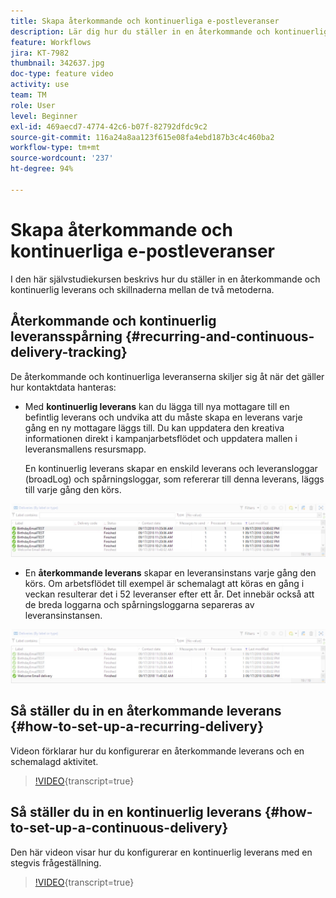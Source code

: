 ```yaml
---
title: Skapa återkommande och kontinuerliga e-postleveranser
description: Lär dig hur du ställer in en återkommande och kontinuerlig leverans och förstå skillnaderna mellan de två metoderna.
feature: Workflows
jira: KT-7982
thumbnail: 342637.jpg
doc-type: feature video
activity: use
team: TM
role: User
level: Beginner
exl-id: 469aecd7-4774-42c6-b07f-82792dfdc9c2
source-git-commit: 116a24a8aa123f615e08fa4ebd187b3c4c460ba2
workflow-type: tm+mt
source-wordcount: '237'
ht-degree: 94%

---
```


# Skapa återkommande och kontinuerliga e-postleveranser

I den här självstudiekursen beskrivs hur du ställer in en återkommande och kontinuerlig leverans och skillnaderna mellan de två metoderna.

## Återkommande och kontinuerlig leveransspårning {#recurring-and-continuous-delivery-tracking}

De återkommande och kontinuerliga leveranserna skiljer sig åt när det gäller hur kontaktdata hanteras:

* Med **kontinuerlig leverans** kan du lägga till nya mottagare till en befintlig leverans och undvika att du måste skapa en leverans varje gång en ny mottagare läggs till. Du kan uppdatera den kreativa informationen direkt i kampanjarbetsflödet och uppdatera mallen i leveransmallens resursmapp.

  En kontinuerlig leverans skapar en enskild leverans och leveransloggar (broadLog) och spårningsloggar, som refererar till denna leverans, läggs till varje gång den körs.

![Kontinuerlig leverans](/help/assets/delivery_continuous.jpg)

* En **återkommande leverans** skapar en leveransinstans varje gång den körs. Om arbetsflödet till exempel är schemalagt att köras en gång i veckan resulterar det i 52 leveranser efter ett år. Det innebär också att de breda loggarna och spårningsloggarna separeras av leveransinstansen.

![Återkommande leverans](/help/assets/delivery_recurring.jpg)

## Så ställer du in en återkommande leverans {#how-to-set-up-a-recurring-delivery}

Videon förklarar hur du konfigurerar en återkommande leverans och en schemalagd aktivitet.

>[!VIDEO](https://video.tv.adobe.com/v/342638?quality=12&learn=on){transcript=true}

## Så ställer du in en kontinuerlig leverans {#how-to-set-up-a-continuous-delivery}

Den här videon visar hur du konfigurerar en kontinuerlig leverans med en stegvis frågeställning.

>[!VIDEO](https://video.tv.adobe.com/v/342637?quality=12&learn=on){transcript=true}
